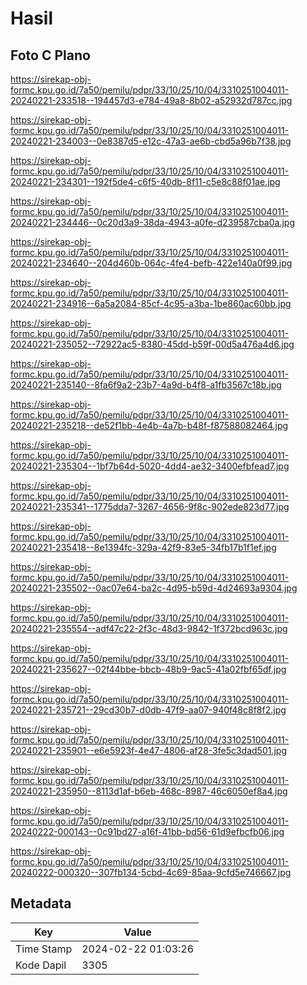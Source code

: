 # Hasil

## Foto C Plano

https://sirekap-obj-formc.kpu.go.id/7a50/pemilu/pdpr/33/10/25/10/04/3310251004011-20240221-233518--194457d3-e784-49a8-8b02-a52932d787cc.jpg

https://sirekap-obj-formc.kpu.go.id/7a50/pemilu/pdpr/33/10/25/10/04/3310251004011-20240221-234003--0e8387d5-e12c-47a3-ae6b-cbd5a96b7f38.jpg

https://sirekap-obj-formc.kpu.go.id/7a50/pemilu/pdpr/33/10/25/10/04/3310251004011-20240221-234301--192f5de4-c6f5-40db-8f11-c5e8c88f01ae.jpg

https://sirekap-obj-formc.kpu.go.id/7a50/pemilu/pdpr/33/10/25/10/04/3310251004011-20240221-234446--0c20d3a9-38da-4943-a0fe-d239587cba0a.jpg

https://sirekap-obj-formc.kpu.go.id/7a50/pemilu/pdpr/33/10/25/10/04/3310251004011-20240221-234640--204d460b-064c-4fe4-befb-422e140a0f99.jpg

https://sirekap-obj-formc.kpu.go.id/7a50/pemilu/pdpr/33/10/25/10/04/3310251004011-20240221-234916--6a5a2084-85cf-4c95-a3ba-1be860ac60bb.jpg

https://sirekap-obj-formc.kpu.go.id/7a50/pemilu/pdpr/33/10/25/10/04/3310251004011-20240221-235052--72922ac5-8380-45dd-b59f-00d5a476a4d6.jpg

https://sirekap-obj-formc.kpu.go.id/7a50/pemilu/pdpr/33/10/25/10/04/3310251004011-20240221-235140--8fa6f9a2-23b7-4a9d-b4f8-a1fb3567c18b.jpg

https://sirekap-obj-formc.kpu.go.id/7a50/pemilu/pdpr/33/10/25/10/04/3310251004011-20240221-235218--de52f1bb-4e4b-4a7b-b48f-f87588082464.jpg

https://sirekap-obj-formc.kpu.go.id/7a50/pemilu/pdpr/33/10/25/10/04/3310251004011-20240221-235304--1bf7b64d-5020-4dd4-ae32-3400efbfead7.jpg

https://sirekap-obj-formc.kpu.go.id/7a50/pemilu/pdpr/33/10/25/10/04/3310251004011-20240221-235341--1775dda7-3267-4656-9f8c-902ede823d77.jpg

https://sirekap-obj-formc.kpu.go.id/7a50/pemilu/pdpr/33/10/25/10/04/3310251004011-20240221-235418--8e1394fc-329a-42f9-83e5-34fb17b1f1ef.jpg

https://sirekap-obj-formc.kpu.go.id/7a50/pemilu/pdpr/33/10/25/10/04/3310251004011-20240221-235502--0ac07e64-ba2c-4d95-b59d-4d24693a9304.jpg

https://sirekap-obj-formc.kpu.go.id/7a50/pemilu/pdpr/33/10/25/10/04/3310251004011-20240221-235554--adf47c22-2f3c-48d3-9842-1f372bcd963c.jpg

https://sirekap-obj-formc.kpu.go.id/7a50/pemilu/pdpr/33/10/25/10/04/3310251004011-20240221-235627--02f44bbe-bbcb-48b9-9ac5-41a02fbf65df.jpg

https://sirekap-obj-formc.kpu.go.id/7a50/pemilu/pdpr/33/10/25/10/04/3310251004011-20240221-235721--29cd30b7-d0db-47f9-aa07-940f48c8f8f2.jpg

https://sirekap-obj-formc.kpu.go.id/7a50/pemilu/pdpr/33/10/25/10/04/3310251004011-20240221-235901--e6e5923f-4e47-4806-af28-3fe5c3dad501.jpg

https://sirekap-obj-formc.kpu.go.id/7a50/pemilu/pdpr/33/10/25/10/04/3310251004011-20240221-235950--8113d1af-b6eb-468c-8987-46c6050ef8a4.jpg

https://sirekap-obj-formc.kpu.go.id/7a50/pemilu/pdpr/33/10/25/10/04/3310251004011-20240222-000143--0c91bd27-a16f-41bb-bd56-61d9efbcfb06.jpg

https://sirekap-obj-formc.kpu.go.id/7a50/pemilu/pdpr/33/10/25/10/04/3310251004011-20240222-000320--307fb134-5cbd-4c69-85aa-9cfd5e746667.jpg


## Metadata

| Key        | Value               |
| ---------- | ------------------- |
| Time Stamp | 2024-02-22 01:03:26 |
| Kode Dapil | 3305                |



